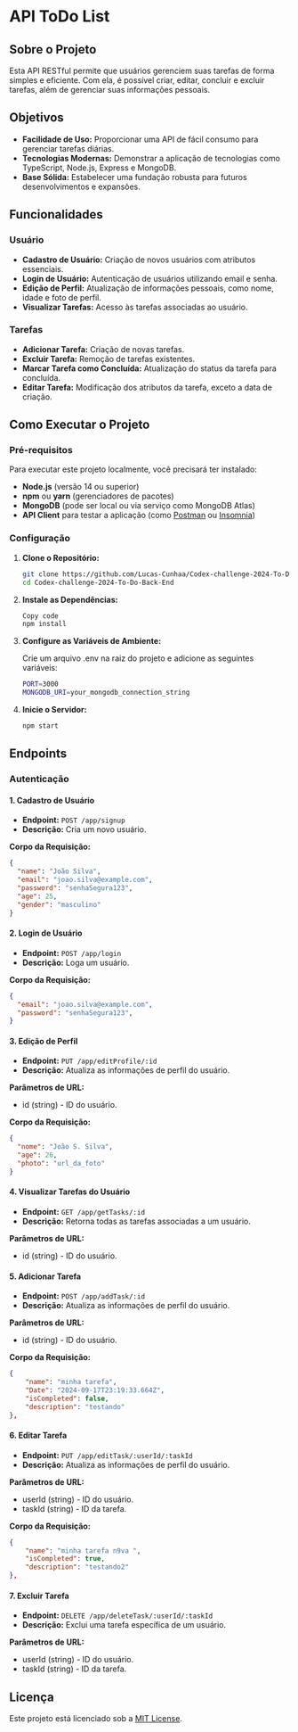 # API ToDo List

## Sobre o Projeto

Esta API RESTful permite que usuários gerenciem suas tarefas de forma simples e eficiente. Com ela, é possível criar, editar, concluir e excluir tarefas, além de gerenciar suas informações pessoais.

## Objetivos

- **Facilidade de Uso:** Proporcionar uma API de fácil consumo para gerenciar tarefas diárias.
- **Tecnologias Modernas:** Demonstrar a aplicação de tecnologias como TypeScript, Node.js, Express e MongoDB.
- **Base Sólida:** Estabelecer uma fundação robusta para futuros desenvolvimentos e expansões.

## Funcionalidades

### Usuário

- **Cadastro de Usuário:** Criação de novos usuários com atributos essenciais.
- **Login de Usuário:** Autenticação de usuários utilizando email e senha.
- **Edição de Perfil:** Atualização de informações pessoais, como nome, idade e foto de perfil.
- **Visualizar Tarefas:** Acesso às tarefas associadas ao usuário.

### Tarefas

- **Adicionar Tarefa:** Criação de novas tarefas.
- **Excluir Tarefa:** Remoção de tarefas existentes.
- **Marcar Tarefa como Concluída:** Atualização do status da tarefa para concluída.
- **Editar Tarefa:** Modificação dos atributos da tarefa, exceto a data de criação.

## Como Executar o Projeto

### Pré-requisitos

Para executar este projeto localmente, você precisará ter instalado:

- **Node.js** (versão 14 ou superior)
- **npm** ou **yarn** (gerenciadores de pacotes)
- **MongoDB** (pode ser local ou via serviço como MongoDB Atlas)
- **API Client** para testar a aplicação (como [Postman](https://www.postman.com/) ou [Insomnia](https://insomnia.rest/))

### Configuração

1. **Clone o Repositório:**

   ```bash
   git clone https://github.com/Lucas-Cunhaa/Codex-challenge-2024-To-Do-Back-End.git
   cd Codex-challenge-2024-To-Do-Back-End

2. **Instale as Dependências:**

    ```bash
    Copy code
    npm install

3. **Configure as Variáveis de Ambiente:**

    Crie um arquivo .env na raiz do projeto e adicione as seguintes variáveis:

    ```bash
    PORT=3000
    MONGODB_URI=your_mongodb_connection_string
    ```
 4. **Inicie o Servidor:**
 
    ```bash
    npm start

## Endpoints

### Autenticação

#### 1. Cadastro de Usuário
- **Endpoint:** `POST /app/signup`
- **Descrição:** Cria um novo usuário.

**Corpo da Requisição:**

```json
{
  "name": "João Silva",
  "email": "joao.silva@example.com",
  "password": "senhaSegura123",
  "age": 25,
  "gender": "masculino"
}
```
#### 2. Login de Usuário
- **Endpoint:** `POST /app/login`
- **Descrição:** Loga um usuário.

**Corpo da Requisição:**

```json
{
  "email": "joao.silva@example.com",
  "password": "senhaSegura123",
}
```
#### 3. Edição de Perfil
- **Endpoint:** `PUT /app/editProfile/:id`
- **Descrição:** Atualiza as informações de perfil do usuário.

**Parâmetros de URL:**
- id (string) - ID do usuário.

**Corpo da Requisição:**

```json
{
  "nome": "João S. Silva",
  "age": 26,
  "photo": "url_da_foto"
}

```
#### 4. Visualizar Tarefas do Usuário
- **Endpoint:** `GET /app/getTasks/:id`
- **Descrição:** Retorna todas as tarefas associadas a um usuário.

**Parâmetros de URL:**
- id (string) - ID do usuário.

#### 5. Adicionar Tarefa
- **Endpoint:** `POST /app/addTask/:id`
- **Descrição:** Atualiza as informações de perfil do usuário.

**Parâmetros de URL:**
- id (string) - ID do usuário.

**Corpo da Requisição:**

```json
{
    "name": "minha tarefa",
	"Date": "2024-09-17T23:19:33.664Z",
	"isCompleted": false,
	"description": "testando"
},

```

#### 6. Editar Tarefa
- **Endpoint:** `PUT /app/editTask/:userId/:taskId`
- **Descrição:** Atualiza as informações de perfil do usuário.

**Parâmetros de URL:**
- userId (string) - ID do usuário.
- taskId (string) - ID da tarefa.

**Corpo da Requisição:**

```json
{
    "name": "minha tarefa n9va ",
	"isCompleted": true,
	"description": "testando2"
},

```

#### 7. Excluir Tarefa
- **Endpoint:** `DELETE /app/deleteTask/:userId/:taskId`
- **Descrição:** Exclui uma tarefa específica de um usuário.

**Parâmetros de URL:**
- userId (string) - ID do usuário.
- taskId (string) - ID da tarefa.

## Licença
Este projeto está licenciado sob a [MIT License](./LICENSE).